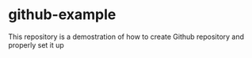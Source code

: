 # github-example
This repository is a demostration of how to create Github repository and properly set it up
